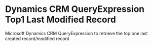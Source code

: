 # Dynamics CRM QueryExpression Top1 Last Modified Record
Microsoft Dynamics CRM QueryExpression  to retrieve the top one last created record/modified record
